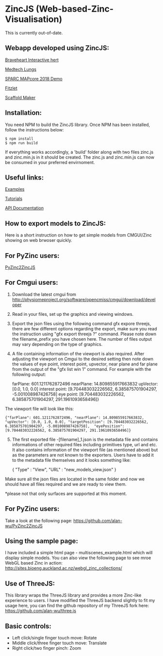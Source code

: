 ZincJS (Web-based-Zinc-Visualisation)
=====================================

This is currently out-of-date.

Webapp developed using ZincJS:
------------------------------

[Braveheart Interactive hert](http://sites.bioeng.auckland.ac.nz/medtech/heart/)

[Medtech Lungs](http://sites.bioeng.auckland.ac.nz/silo6/lung/)

[SPARC MAPcore 2018 Demo](https://mapcore-demo.org/2018-datathon/)

[Fitzlet](https://sites.bioeng.auckland.ac.nz/mwu035/fitzlet/)

[Scaffold Maker](https://mapcore-demo.org/2019/colon/scaffold.html)

Installation:
-------------

You need NPM to build the ZincJS library. Once NPM has been installed, follow the instructions below:

```Shell
$ npm install
$ npm run build
```

If everything works accordingly, a 'build' folder along with two files zinc.js and zinc.min.js in it should be created. The zinc.js and zinc.min.js can now be consumed in your preferred envirnoment.

Useful links:
-------------

[Examples](https://github.com/alan-wu/ZincJS-Examples/)

[Tutorials](https://github.com/alan-wu/ZincJS-Tutorials/)

[API Documentation](http://alan-wu.github.io/ZincJS/)

How to export models to ZincJS:
-------------------------------

Here is a short instruction on how to get simple models from CMGUI/Zinc showing on web brwoser quickly.

For PyZinc users:
-----------------

[PyZinc2ZincJS](https://github.com/alan-wu/PyZinc2ZincJS/)

For Cmgui users:
----------------

1. Download the latest cmgui from http://physiomeproject.org/software/opencmiss/cmgui/download/developer

2. Read in your files, set up the graphics and viewing windows.

3. Export the json files using the following command gfx expore threejs, there are few different options regarding the export, make sure you read the instruction using "gfx export threejs ?" command. Please note down the filename_prefix you have chosen here. The number of files output may vary depending on the type of graphics.

4. A file containing information of the viewport is also required. After adjusting the viewport on Cmgui to the desired setting then note down the values of eye point, interest point, upvector, near plane and far plane from the output of the "gfx list win 1" command. For example with the following output:

	farPlane: 601.1211762872496 
	nearPlane: 14.809855917663832
	upVector: [0.0, 1.0, 0.0]
	interest point: [9.704483032226562, 6.385875701904297, -5.001008987426758] 
	eye point: [9.704483032226562, 6.385875701904297, 291.1961093658496]}

The viewport file will look like this: 

	{"farPlane": 601.1211762872496, "nearPlane": 14.809855917663832, "upVector": [0.0, 1.0, 0.0], "targetPosition": [9.704483032226562, 6.385875701904297, -5.001008987426758],  "eyePosition": [9.704483032226562, 6.385875701904297, 291.1961093658496]}

5. The first exported file -[filename]_1.json is the metadata file and contains
informations of other required files including primitives type, url and etc. It also contains information of the viewport file (as mentioned above) but as the parameters are not known to the exporters. Users have to add it to the metadata file themselves and it looks something like:

   {
      "Type" : "View",
      "URL" : "new_models_view.json"
   }

	
Make sure all the json files are located in the same folder and now we should have all files required and we are ready to view them.

*please not that only surfaces are supported at this moment.

For PyZinc users:
----------------

Take a look at the following page: https://github.com/alan-wu/PyZinc2ZincJS

Using the sample page:
----------------------

I have included a simple html page - multiscenes_example.html which will display simple models.
You can also view the following page to see mroe WebGL based Zinc in action: http://sites.bioeng.auckland.ac.nz/webgl_zinc_collections/

Use of ThreeJS:
----------------

This library wraps the ThreeJS library and provides a more Zinc-like experience to users.
I have modified the ThreeJS backend slightly to fit my usage here, you can find the github repository of my ThreeJS fork here: https://github.com/alan-wu/three.js
 
Basic controls:
---------------

* Left click/single finger touch move: Rotate
* Middle click/three finger touch move: Translate
* Right click/two finger pinch: Zoom

